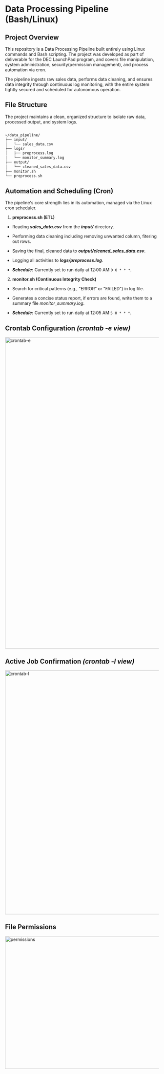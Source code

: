 # Data Processing Pipeline (Bash/Linux)

## Project Overview

This repository is a Data Processing Pipeline built entirely using Linux commands and Bash scripting. The project was developed as part of deliverable for the DEC LaunchPad program, and covers file manipulation, system administration, security(permission management), and process automation via cron.

The pipeline ingests raw sales data, performs data cleaning, and ensures data integrity through continuous log monitoring, with the entire system tightly secured and scheduled for autonomous operation.

## File Structure

The project maintains a clean, organized structure to isolate raw data, processed output, and system logs.

```markdown

~/data_pipeline/
├── input/
│   └── sales_data.csv
├── logs/
│   ├── preprocess.log
│   └── monitor_summary.log
├── output/
│   └── cleaned_sales_data.csv
├── monitor.sh
└── preprocess.sh
```

## Automation and Scheduling (Cron)

The pipeline's core strength lies in its automation, managed via the Linux cron scheduler.

1. **preprocess.sh (ETL)**

 - Reading ***sales_data.csv*** from the ***input/*** directory.

 - Performing data cleaning including removing unwanted column, fitering out rows.

 - Saving the final, cleaned data to ***output/cleaned_sales_data.csv***.

 - Logging all activities to ***logs/preprocess.log***.

 - ***Schedule:*** Currently set to run daily at 12:00 AM ```0 0 * * *```.

2. **monitor.sh (Continuous Integrity Check)**

 - Search for critical patterns (e.g., "ERROR" or "FAILED") in log file.

 - Generates a concise status report, if errors are found, write them to a summary file *monitor_summary.log*.

 - ***Schedule:*** Currently set to run daily at 12:05 AM ```5 0 * * *```.
 
## Crontab Configuration *(crontab -e view)*

<img width="1919" height="1021" alt="crontab-e" src="https://github.com/user-attachments/assets/4df5f7e1-a8b7-4b12-9126-7c69a0474893" />

## Active Job Confirmation *(crontab -l view)*

<img width="1919" height="800" alt="crontab-l" src="https://github.com/user-attachments/assets/626d9ba1-0a1a-48c3-b630-23d8a72f1819" />

## File Permissions

<img width="1909" height="435" alt="permissions" src="https://github.com/user-attachments/assets/eb8da5ed-2a58-427c-8d47-044790039d89" />

